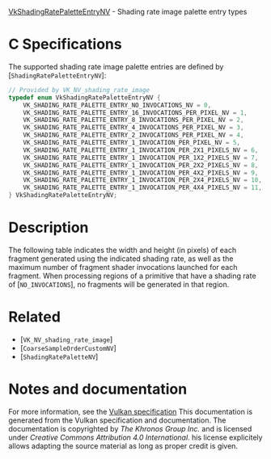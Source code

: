[VkShadingRatePaletteEntryNV](https://www.khronos.org/registry/vulkan/specs/1.3-extensions/man/html/VkShadingRatePaletteEntryNV.html) - Shading rate image palette entry types

# C Specifications
The supported shading rate image palette entries are defined by
[`ShadingRatePaletteEntryNV`]:
```c
// Provided by VK_NV_shading_rate_image
typedef enum VkShadingRatePaletteEntryNV {
    VK_SHADING_RATE_PALETTE_ENTRY_NO_INVOCATIONS_NV = 0,
    VK_SHADING_RATE_PALETTE_ENTRY_16_INVOCATIONS_PER_PIXEL_NV = 1,
    VK_SHADING_RATE_PALETTE_ENTRY_8_INVOCATIONS_PER_PIXEL_NV = 2,
    VK_SHADING_RATE_PALETTE_ENTRY_4_INVOCATIONS_PER_PIXEL_NV = 3,
    VK_SHADING_RATE_PALETTE_ENTRY_2_INVOCATIONS_PER_PIXEL_NV = 4,
    VK_SHADING_RATE_PALETTE_ENTRY_1_INVOCATION_PER_PIXEL_NV = 5,
    VK_SHADING_RATE_PALETTE_ENTRY_1_INVOCATION_PER_2X1_PIXELS_NV = 6,
    VK_SHADING_RATE_PALETTE_ENTRY_1_INVOCATION_PER_1X2_PIXELS_NV = 7,
    VK_SHADING_RATE_PALETTE_ENTRY_1_INVOCATION_PER_2X2_PIXELS_NV = 8,
    VK_SHADING_RATE_PALETTE_ENTRY_1_INVOCATION_PER_4X2_PIXELS_NV = 9,
    VK_SHADING_RATE_PALETTE_ENTRY_1_INVOCATION_PER_2X4_PIXELS_NV = 10,
    VK_SHADING_RATE_PALETTE_ENTRY_1_INVOCATION_PER_4X4_PIXELS_NV = 11,
} VkShadingRatePaletteEntryNV;
```

# Description
The following table indicates the width and height (in pixels) of each
fragment generated using the indicated shading rate, as well as the maximum
number of fragment shader invocations launched for each fragment.
When processing regions of a primitive that have a shading rate of
[`NO_INVOCATIONS`], no fragments will be
generated in that region.

# Related
- [`VK_NV_shading_rate_image`]
- [`CoarseSampleOrderCustomNV`]
- [`ShadingRatePaletteNV`]

# Notes and documentation
For more information, see the [Vulkan specification](https://www.khronos.org/registry/vulkan/specs/1.3-extensions/html/vkspec.html)
This documentation is generated from the Vulkan specification and documentation.
The documentation is copyrighted by *The Khronos Group Inc.* and is licensed under *Creative Commons Attribution 4.0 International*.
his license explicitely allows adapting the source material as long as proper credit is given.
        